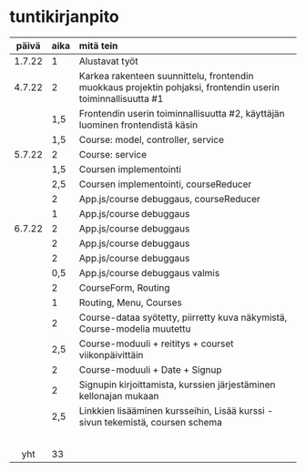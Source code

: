 # tuntikirjanpito

| päivä | aika | mitä tein  |
| :----:|:-----| :-----|
| 1.7.22| 1    | Alustavat työt|
| 4.7.22| 2	   | Karkea rakenteen suunnittelu, frontendin muokkaus projektin pohjaksi, frontendin userin toiminnallisuutta #1
| 		| 1,5  | Frontendin userin toiminnallisuutta #2, käyttäjän luominen frontendistä käsin |
| 		| 1,5  | Course: model, controller, service|
| 5.7.22| 2    | Course: service
| 		| 1,5  | Coursen implementointi|
| 		| 2,5  | Coursen implementointi, courseReducer|
| 		| 2    | App.js/course debuggaus, courseReducer|
| 		| 1    | App.js/course debuggaus|
| 6.7.22| 2    | App.js/course debuggaus|
| 		| 2    | App.js/course debuggaus|
| 		| 2    | App.js/course debuggaus|
| 		| 0,5  | App.js/course debuggaus valmis|
| 		|  2   | CourseForm, Routing|
| 		|  1   | Routing, Menu, Courses|
| 		|  2   | Course-dataa syötetty, piirretty kuva näkymistä, Course-modelia muutettu|
| 		|  2,5 | Course-moduuli + reititys + courset viikonpäivittäin|
| 		|  2   | Course-moduuli + Date + Signup|
| 		|  2   | Signupin kirjoittamista, kurssien järjestäminen kellonajan mukaan|
| 		|  2,5 | Linkkien lisääminen kursseihin, Lisää kurssi -sivun tekemistä, coursen schema|
| 		|      | |
| 		|      | |
| 		|      | |
| 		|      | |
| 		|      | |
| yht   |  33  | | 